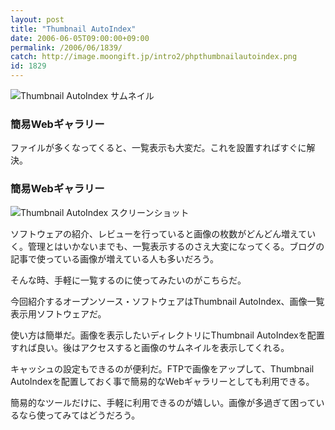 ```yaml
---
layout: post
title: "Thumbnail AutoIndex"
date: 2006-06-05T09:00:00+09:00
permalink: /2006/06/1839/
catch: http://image.moongift.jp/intro2/phpthumbnailautoindex.png
id: 1829
---
```

 ![Thumbnail AutoIndex サムネイル](http://image.moongift.jp/intro2/phpthumbnailautoindex.t.png "Thumbnail AutoIndex サムネイル")
  

### 簡易Webギャラリー
  
ファイルが多くなってくると、一覧表示も大変だ。これを設置すればすぐに解決。  
<!--more-->  

### 簡易Webギャラリー
  

![Thumbnail AutoIndex スクリーンショット](http://image.moongift.jp/intro2/phpthumbnailautoindex.png "Thumbnail AutoIndex スクリーンショット")

  

ソフトウェアの紹介、レビューを行っていると画像の枚数がどんどん増えていく。管理とはいかないまでも、一覧表示するのさえ大変になってくる。ブログの記事で使っている画像が増えている人も多いだろう。

  

そんな時、手軽に一覧するのに使ってみたいのがこちらだ。

  

今回紹介するオープンソース・ソフトウェアはThumbnail AutoIndex、画像一覧表示用ソフトウェアだ。

  

使い方は簡単だ。画像を表示したいディレクトリにThumbnail AutoIndexを配置すれば良い。後はアクセスすると画像のサムネイルを表示してくれる。

  

キャッシュの設定もできるのが便利だ。FTPで画像をアップして、Thumbnail AutoIndexを配置しておく事で簡易的なWebギャラリーとしても利用できる。

  

簡易的なツールだけに、手軽に利用できるのが嬉しい。画像が多過ぎて困っているなら使ってみてはどうだろう。

